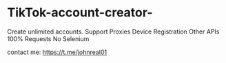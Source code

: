 # TikTok-account-creator-
Create unlimited accounts. Support Proxies Device Registration Other APIs 100% Requests No Selenium

contact me: https://t.me/johnreal01
